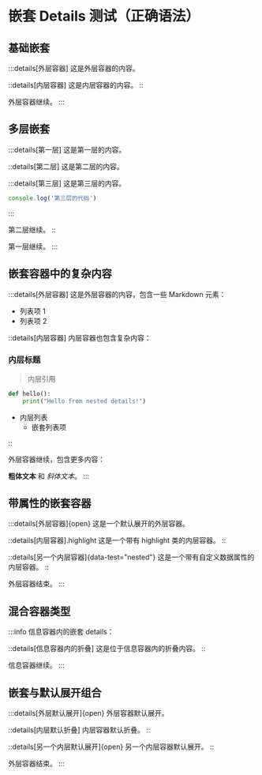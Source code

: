 # 嵌套 Details 测试（正确语法）

## 基础嵌套

:::details[外层容器]
这是外层容器的内容。

::details[内层容器]
这是内层容器的内容。
::

外层容器继续。
:::

## 多层嵌套

:::details[第一层]
这是第一层的内容。

::details[第二层]
这是第二层的内容。

:::details[第三层]
这是第三层的内容。

```javascript
console.log('第三层的代码')
```

:::

第二层继续。
::

第一层继续。
:::

## 嵌套容器中的复杂内容

:::details[外层容器]
这是外层容器的内容，包含一些 Markdown 元素：

- 列表项 1
- 列表项 2

::details[内层容器]
内层容器也包含复杂内容：

### 内层标题

> 内层引用

```python
def hello():
    print("Hello from nested details!")
```

- 内层列表
  - 嵌套列表项

::

外层容器继续，包含更多内容：

**粗体文本** 和 *斜体文本*。
:::

## 带属性的嵌套容器

:::details[外层容器]{open}
这是一个默认展开的外层容器。

::details[内层容器].highlight
这是一个带有 highlight 类的内层容器。
::

::details[另一个内层容器]{data-test="nested"}
这是一个带有自定义数据属性的内层容器。
::

外层容器结束。
:::

## 混合容器类型

:::info
信息容器内的嵌套 details：

::details[信息容器内的折叠]
这是位于信息容器内的折叠内容。
::

信息容器继续。
:::

## 嵌套与默认展开组合

:::details[外层默认展开]{open}
外层容器默认展开。

::details[内层默认折叠]
内层容器默认折叠。
::

::details[另一个内层默认展开]{open}
另一个内层容器默认展开。
::

外层容器结束。
:::